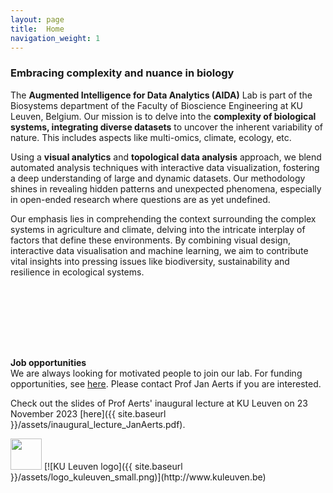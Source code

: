 ```yaml
---
layout: page
title:  Home
navigation_weight: 1
---
```

### Embracing complexity and nuance in biology

<!-- <img style="float: left;" width="100" style="float:left; margin: 0px 10px 10px 0px;" src="{{ site.baseurl }}/assets/vda-lab_logo.png"> -->
The <b>Augmented Intelligence for Data Analytics (AIDA)</b> Lab is part of the Biosystems department of the Faculty of Bioscience Engineering at KU Leuven, Belgium. Our mission is to delve into the **complexity of biological systems, integrating diverse datasets** to uncover the inherent variability of nature. This includes aspects like multi-omics, climate, ecology, etc.

Using a **visual analytics** and **topological data analysis** approach, we blend automated analysis techniques with interactive data visualization, fostering a deep understanding of large and dynamic datasets. Our methodology shines in revealing hidden patterns and unexpected phenomena, especially in open-ended research where questions are as yet undefined.

Our emphasis lies in comprehending the context surrounding the complex systems in agriculture and climate, delving into the intricate interplay of factors that define these environments. By combining visual design, interactive data visualisation and machine learning, we aim to contribute vital insights into pressing issues like biodiversity, sustainability and resilience in ecological systems.

<div id="particle-canvas" style="width: 100%; height: 100px; "></div>

<script src="particle_animation.js"></script>

<p></p>

<div class="block">
<b>Job opportunities</b><br/>
We are always looking for motivated people to join our lab. For funding opportunities, see <a href="https://research.kuleuven.be/en/research-funding/index">here</a>. Please contact Prof Jan Aerts if you are interested.
</div>

<p></p>
Check out the slides of Prof Aerts' inaugural lecture at KU Leuven on 23 November 2023 [here]({{ site.baseurl }}/assets/inaugural_lecture_JanAerts.pdf).

<p></p>
<img style="height: 50px" src="{{ site.baseurl }}/assets/aida-logo-1D8DB0.png" /> [![KU Leuven logo]({{ site.baseurl }}/assets/logo_kuleuven_small.png)](http://www.kuleuven.be)
